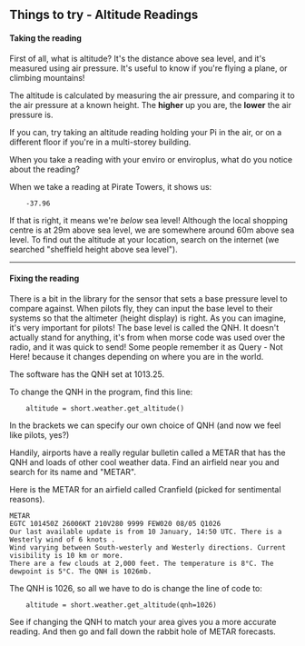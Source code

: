 ## Things to try - Altitude Readings

#### Taking the reading
First of all, what is altitude? It's the distance above sea level, and it's measured using air pressure. It's useful to know if you're flying a plane, or climbing mountains!

The altitude is calculated by measuring the air pressure, and comparing it to the air pressure at a known height. The **higher** up you are, the **lower** the air pressure is.

If you can, try taking an altitude reading holding your Pi in the air, or on a different floor if you're in a multi-storey building.

When you take a reading with your enviro or enviroplus, what do you notice about the reading?

When we take a reading at Pirate Towers, it shows us:

        -37.96

If that is right, it means we're *below* sea level! Although the local shopping centre is at 29m above sea level, we are somewhere around 60m above sea level. To find out the altitude at your location, search on the internet (we searched "sheffield height above sea level").

----
#### Fixing the reading

There is a bit in the library for the sensor that sets a base pressure level to compare against. When pilots fly, they can input the base level to their systems so that the altimeter (height display) is right. 
As you can imagine, it's very important for pilots! The base level is called the QNH. It doesn't actually stand for anything, it's from when morse code was used over the radio, and it was quick to send!
Some people remember it as Query - Not Here! because it changes depending on where you are in the world.

The software has the QNH set at 1013.25.

To change the QNH in the program, find this line:

        altitude = short.weather.get_altitude()
        
In the brackets we can specify our own choice of QNH (and now we feel like pilots, yes?)

Handily, airports have a really regular bulletin called a METAR that has the QNH and loads of other cool weather data. Find an airfield near you and search for its name and "METAR".

Here is the METAR for an airfield called Cranfield (picked for sentimental reasons).

```
METAR
EGTC 101450Z 26006KT 210V280 9999 FEW020 08/05 Q1026
Our last available update is from 10 January, 14:50 UTC. There is a Westerly wind of 6 knots .
Wind varying between South-westerly and Westerly directions. Current visibility is 10 km or more.
There are a few clouds at 2,000 feet. The temperature is 8°C. The dewpoint is 5°C. The QNH is 1026mb.
```
The QNH is 1026, so all we have to do is change the line of code to:

        altitude = short.weather.get_altitude(qnh=1026)
        

See if changing the QNH to match your area gives you a more accurate reading. And then go and fall down the rabbit hole of METAR forecasts.

